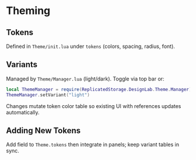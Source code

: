# Theming

## Tokens
Defined in `Theme/init.lua` under `tokens` (colors, spacing, radius, font).

## Variants
Managed by `Theme/Manager.lua` (light/dark). Toggle via top bar or:
```lua
local ThemeManager = require(ReplicatedStorage.DesignLab.Theme.Manager)
ThemeManager.setVariant("light")
```
Changes mutate token color table so existing UI with references updates automatically.

## Adding New Tokens
Add field to `Theme.tokens` then integrate in panels; keep variant tables in sync.
